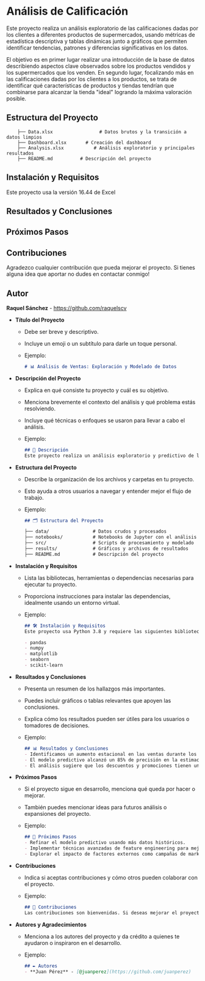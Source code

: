 # Análisis de Calificación 
Este proyecto realiza un análisis exploratorio de las calificaciones dadas por los clientes a diferentes productos de supermercados, usando métricas de estadística descriptiva y tablas dinámicas junto a gráficos que permiten identificar tendencias, patrones y diferencias significativas en los datos. 

El objetivo es en primer lugar realizar una introducción de la base de datos describiendo aspectos clave observados sobre los productos vendidos y los supermercados que los venden. En segundo lugar, focalizando más en las calificaciones dadas por los clientes a los productos, se trata de identificar qué características de productos y tiendas tendrían que combinarse para alcanzar la tienda "ideal" logrando la máxima valoración posible.

## Estructura del Proyecto

        ├── Data.xlsx                 # Datos brutos y la transición a datos limpios
        ├── Dashboard.xlsx       # Creación del dashboard
        ├── Analysis.xlsx           # Análisis exploratorio y principales resultados
        ├── README.md          # Descripción del proyecto

## Instalación y Requisitos
Este proyecto usa la versión 16.44 de Excel 

## Resultados y Conclusiones

## Próximos Pasos

## Contribuciones
Agradezco cualquier contribución que pueda mejorar el proyecto. Si tienes alguna idea que aportar no dudes en contactar conmigo!

## Autor 
**Raquel Sánchez** - https://github.com/raquelscv 






- **Título del Proyecto**

    - Debe ser breve y descriptivo.

    - Incluye un emoji o un subtítulo para darle un toque personal.

    - Ejemplo:

        ```markdown
        # 📊 Análisis de Ventas: Exploración y Modelado de Datos
        ```

- **Descripción del Proyecto**

   - Explica en qué consiste tu proyecto y cuál es su objetivo.

   - Menciona brevemente el contexto del análisis y qué problema estás resolviendo.

   - Incluye qué técnicas o enfoques se usaron para llevar a cabo el análisis.

   - Ejemplo:

        ```markdown
        ## 📖 Descripción
        Este proyecto realiza un análisis exploratorio y predictivo de las ventas de una empresa minorista. El objetivo es identificar tendencias, patrones y realizar predicciones basadas en datos históricos usando técnicas de modelado estadístico y *machine learning*.

- **Estructura del Proyecto**

   - Describe la organización de los archivos y carpetas en tu proyecto.

   - Esto ayuda a otros usuarios a navegar y entender mejor el flujo de trabajo.

   - Ejemplo:

        ```markdown
        ## 🗂️ Estructura del Proyecto

        ├── data/                # Datos crudos y procesados
        ├── notebooks/           # Notebooks de Jupyter con el análisis
        ├── src/                 # Scripts de procesamiento y modelado
        ├── results/             # Gráficos y archivos de resultados
        ├── README.md            # Descripción del proyecto
        ```

- **Instalación y Requisitos**

   - Lista las bibliotecas, herramientas o dependencias necesarias para ejecutar tu proyecto.

   - Proporciona instrucciones para instalar las dependencias, idealmente usando un entorno virtual.    

   - Ejemplo:
        ```markdown
        ## 🛠️ Instalación y Requisitos
        Este proyecto usa Python 3.8 y requiere las siguientes bibliotecas:

        - pandas
        - numpy
        - matplotlib
        - seaborn
        - scikit-learn
        ```


- **Resultados y Conclusiones**

   - Presenta un resumen de los hallazgos más importantes.

   - Puedes incluir gráficos o tablas relevantes que apoyen las conclusiones.

   - Explica cómo los resultados pueden ser útiles para los usuarios o tomadores de decisiones.

   - Ejemplo:

        ```markdown
        ## 📊 Resultados y Conclusiones
        - Identificamos un aumento estacional en las ventas durante los meses de noviembre y diciembre.
        - El modelo predictivo alcanzó un 85% de precisión en la estimación de ventas futuras.
        - El análisis sugiere que los descuentos y promociones tienen un impacto directo en el comportamiento de compra de los clientes.
        ```

- **Próximos Pasos**

   - Si el proyecto sigue en desarrollo, menciona qué queda por hacer o mejorar.

   - También puedes mencionar ideas para futuros análisis o expansiones del proyecto.

    - Ejemplo:

        ```markdown
        ## 🔄 Próximos Pasos
        - Refinar el modelo predictivo usando más datos históricos.
        - Implementar técnicas avanzadas de feature engineering para mejorar la precisión.
        - Explorar el impacto de factores externos como campañas de marketing y eventos en las ventas.
        ```

- **Contribuciones**

   - Indica si aceptas contribuciones y cómo otros pueden colaborar con el proyecto.

   - Ejemplo:

        ```markdown
        ## 🤝 Contribuciones
        Las contribuciones son bienvenidas. Si deseas mejorar el proyecto, por favor abre un pull request o una issue.
        ```



- **Autores y Agradecimientos**

   - Menciona a los autores del proyecto y da crédito a quienes te ayudaron o inspiraron en el desarrollo.

   - Ejemplo:

        ```markdown
        ## ✒️ Autores
        - **Juan Pérez** - [@juanperez](https://github.com/juanperez)
        ```